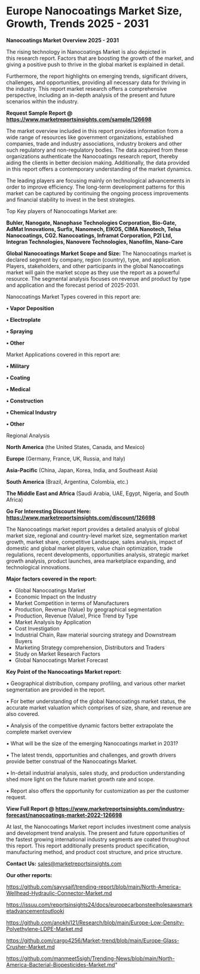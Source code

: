  # Europe Nanocoatings Market Size, Growth, Trends 2025 - 2031

<Strong> Nanocoatings Market Overview 2025 - 2031</strong>

The rising technology in Nanocoatings Market is also depicted in this research report. Factors that are boosting the growth of the market, and giving a positive push to thrive in the global market is explained in detail.

Furthermore, the report highlights on emerging trends, significant drivers, challenges, and opportunities, providing all necessary data for thriving in the industry. This report market research offers a comprehensive perspective, including an in-depth analysis of the present and future scenarios within the industry.

<strong>Request Sample Report @ <a href=https://www.marketreportsinsights.com/sample/126698>https://www.marketreportsinsights.com/sample/126698</a></strong>

The market overview included in this report provides information from a wide range of resources like government organizations, established companies, trade and industry associations, industry brokers and other such regulatory and non-regulatory bodies. The data acquired from these organizations authenticate the Nanocoatings research report, thereby aiding the clients in better decision making. Additionally, the data provided in this report offers a contemporary understanding of the market dynamics.

The leading players are focusing mainly on technological advancements in order to improve efficiency. The long-term development patterns for this market can be captured by continuing the ongoing process improvements and financial stability to invest in the best strategies.

Top Key players of Nanocoatings Market are:

<strong>Buhler, Nanogate, Nanophase Technologies Corporation, Bio-Gate, AdMat Innovations, Surfix, Nanomech, EIKOS, CIMA Nanotech, Telsa Nanocoatings, CG2. Nanocoatings, Inframat Corporation, P2I Ltd, Integran Technologies, Nanovere Technologies, Nanofilm, Nano-Care</strong>

<strong><b>Global Nanocoatings Market Scope and Size:</b></strong>
The Nanocoatings market is declared segment by company, region (country), type, and application. Players, stakeholders, and other participants in the global Nanocoatings market will gain the market scope as they use the report as a powerful resource. The segmental analysis focuses on revenue and product by type and application and the forecast period of 2025-2031.

Nanocoatings Market Types covered in this report are:

<strong>• Vapor Deposition

• Electroplate

• Spraying

• Other</strong>

Market Applications covered in this report are:

<strong>• Military

• Coating

• Medical

• Construction

• Chemical Industry

• Other</strong> 

Regional Analysis

<strong>North America</strong> (the United States, Canada, and Mexico)

<strong>Europe</strong> (Germany, France, UK, Russia, and Italy)

<strong>Asia-Pacific</strong> (China, Japan, Korea, India, and Southeast Asia)

<strong>South America</strong> (Brazil, Argentina, Colombia, etc.)

<strong>The Middle East and Africa</strong> (Saudi Arabia, UAE, Egypt, Nigeria, and South Africa)

<strong>Go For Interesting Discount Here: <a href=https://www.marketreportsinsights.com/discount/126698>https://www.marketreportsinsights.com/discount/126698</a></strong>

The Nanocoatings market report provides a detailed analysis of global market size, regional and country-level market size, segmentation market growth, market share, competitive Landscape, sales analysis, impact of domestic and global market players, value chain optimization, trade regulations, recent developments, opportunities analysis, strategic market growth analysis, product launches, area marketplace expanding, and technological innovations.

<strong><b>Major factors covered in the report:</b></strong>
<ul>
  <li>Global Nanocoatings Market </li>
  <li>Economic Impact on the Industry</li>
  <li>Market Competition in terms of Manufacturers</li>
  <li>Production, Revenue (Value) by geographical segmentation</li>
  <li>Production, Revenue (Value), Price Trend by Type</li>
  <li>Market Analysis by Application</li>
  <li>Cost Investigation</li>
  <li>Industrial Chain, Raw material sourcing strategy and Downstream Buyers</li>
  <li>Marketing Strategy comprehension, Distributors and Traders</li>
  <li>Study on Market Research Factors</li>
  <li>Global Nanocoatings Market Forecast</li>
</ul>

<strong><b>Key Point of the Nanocoatings Market report:</b></strong>

• Geographical distribution, company profiling, and various other market segmentation are provided in the report.

• For better understanding of the global Nanocoatings market status, the accurate market valuation which comprises of size, share, and revenue are also covered.

• Analysis of the competitive dynamic factors better extrapolate the complete market overview

• What will be the size of the emerging Nanocoatings market in 2031?

• The latest trends, opportunities and challenges, and growth drivers provide better construal of the Nanocoatings Market.

• In-detail industrial analysis, sales study, and production understanding shed more light on the future market growth rate and scope.

• Report also offers the opportunity for customization as per the customer request.

<strong><b>View Full Report @ <a href=https://www.marketreportsinsights.com/industry-forecast/nanocoatings-market-2022-126698>https://www.marketreportsinsights.com/industry-forecast/nanocoatings-market-2022-126698</a></b></strong>


At last, the Nanocoatings Market report includes investment come analysis and development trend analysis. The present and future opportunities of the fastest growing international industry segments are coated throughout this report. This report additionally presents product specification, manufacturing method, and product cost structure, and price structure.

<strong>Contact Us:</strong>
sales@marketreportsinsights.com

<strong>Our other reports:</strong>

<a href=https://github.com/sayysaif/trending-report/blob/main/North-America-Wellhead-Hydraulic-Connector-Market.md>https://github.com/sayysaif/trending-report/blob/main/North-America-Wellhead-Hydraulic-Connector-Market.md</a>

<a href=https://issuu.com/reportsinsights24/docs/europecarbonsteelholesawsmarketadvancementoutlooki>https://issuu.com/reportsinsights24/docs/europecarbonsteelholesawsmarketadvancementoutlooki</a>

<a href=https://github.com/anokhi121/Research/blob/main/Europe-Low-Density-Polyethylene-LDPE-Market.md>https://github.com/anokhi121/Research/blob/main/Europe-Low-Density-Polyethylene-LDPE-Market.md</a>

<a href=https://github.com/cargo4256/Market-trend/blob/main/Europe-Glass-Crusher-Market.md>https://github.com/cargo4256/Market-trend/blob/main/Europe-Glass-Crusher-Market.md</a>

<a href=https://github.com/manmeet5sigh/Trending-News/blob/main/North-America-Bacterial-Biopesticides-Market.md>https://github.com/manmeet5sigh/Trending-News/blob/main/North-America-Bacterial-Biopesticides-Market.md</a>"
